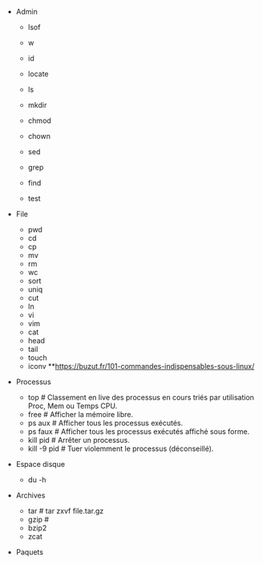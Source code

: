 
* Admin
  * lsof
  * w
  * id
  * locate
  * ls 

  * mkdir 
  * chmod 
  * chown 

 
  * sed 
  * grep 
  * find 
  * test
  
* File
  * pwd
  * cd
  * cp
  * mv
  * rm
  * wc 
  * sort
  * uniq
  * cut
  * ln
  * vi
  * vim
  * cat
  * head
  * tail
  * touch
  * iconv
  **https://buzut.fr/101-commandes-indispensables-sous-linux/
  
* Processus
  * top  # Classement en live des processus en cours triés par utilisation Proc, Mem ou Temps CPU.
  * free # Afficher la mémoire libre.
  * ps aux # Afficher tous les processus exécutés.
  * ps faux # Afficher tous les processus exécutés affiché sous forme.
  * kill pid  # Arrêter un processus.
  * kill -9 pid # Tuer violemment le processus (déconseillé).

* Espace disque
  * du -h 
* Archives
  * tar # tar zxvf file.tar.gz
  * gzip #
  * bzip2
  * zcat
  
* Paquets    
  
